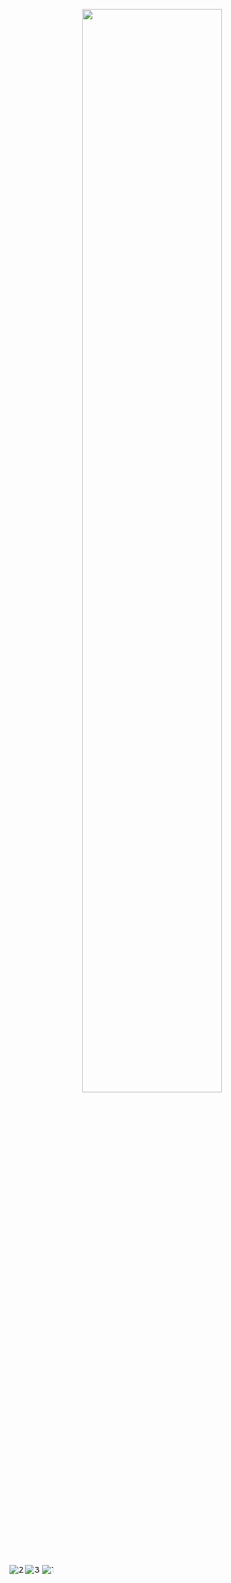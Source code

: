 <p align="center">
  <img src="https://github.com/JefHuiza/Fundamentos-de-Dise-o/assets/156036185/d3c66dfb-5faa-419b-bf1b-d897ea110ce7" width="70%">
</p>

![2](https://github.com/JefHuiza/Fundamentos-de-Dise-o/assets/151795724/8bbe39c7-6a1f-44ca-883a-cfe035510a99)
![3](https://github.com/JefHuiza/Fundamentos-de-Dise-o/assets/151795724/ae39af4d-d88a-4376-8510-1b9a40845cfb)
![1](https://github.com/JefHuiza/Fundamentos-de-Dise-o/assets/151795724/177077fc-16fd-4633-8c9c-18e1e2c2f885)
